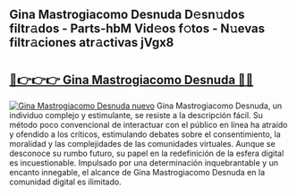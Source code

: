## Gina Mastrogiacomo Desnuda D𝚎sn𝚞dos filtr𝚊dos - Parts-hbM Vid𝚎os f𝚘tos - N𝚞evas filtr𝚊ciones atr𝚊ctivas jVgx8

# <h2><a href="http://mb8n58.tromn.icu/?c=Gina+Mastrogiacomo+Desnuda">🔗👉👉👉 Gina Mastrogiacomo Desnuda 🔗🔗</a></h2>

[![Gina Mastrogiacomo Desnuda nuevo](https://i.imgur.com/pEAQMta.gif)](http://mb8n58.tromn.icu/?c=Gina+Mastrogiacomo+Desnuda)
Gina Mastrogiacomo Desnuda, un individuo complejo y estimulante, se resiste a la descripción fácil. Su método poco convencional de interactuar con el público en línea ha atraído y ofendido a los críticos, estimulando debates sobre el consentimiento, la moralidad y las complejidades de las comunidades virtuales. Aunque se desconoce su rumbo futuro, su papel en la redefinición de la esfera digital es incuestionable. Impulsado por una determinación inquebrantable y un encanto innegable, el alcance de Gina Mastrogiacomo Desnuda en la comunidad digital es ilimitado.

